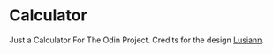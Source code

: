 # Calculator
 Just a Calculator
 For The Odin Project.
 Credits for the design [Lusiann](https://lusiann.github.io/Calculator/).
